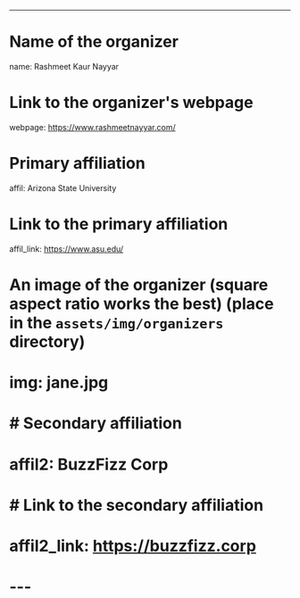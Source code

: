---
# Name of the organizer
name: Rashmeet Kaur Nayyar

# Link to the organizer's webpage
webpage: https://www.rashmeetnayyar.com/

# Primary affiliation
affil: Arizona State University
# Link to the primary affiliation
affil_link: https://www.asu.edu/

# An image of the organizer (square aspect ratio works the best) (place in the `assets/img/organizers` directory)
# img: jane.jpg

# # Secondary affiliation
# affil2: BuzzFizz Corp
# # Link to the secondary affiliation
# affil2_link: https://buzzfizz.corp
# ---
